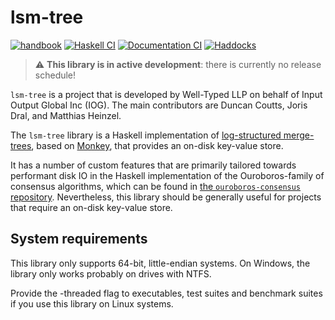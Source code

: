 # lsm-tree

[![handbook](https://img.shields.io/badge/policy-Cardano%20Engineering%20Handbook-informational)](https://input-output-hk.github.io/cardano-engineering-handbook)
[![Haskell CI](https://img.shields.io/github/actions/workflow/status/IntersectMBO/lsm-tree/haskell.yml?label=Build)](https://github.com/IntersectMBO/lsm-tree/actions/workflows/haskell.yml)
[![Documentation CI](https://img.shields.io/github/actions/workflow/status/IntersectMBO/lsm-tree/documentation.yml?label=Documentation%20build)](https://github.com/IntersectMBO/lsm-tree/actions/workflows/documentation.yml)
[![Haddocks](https://img.shields.io/badge/documentation-Haddocks-purple)](https://IntersectMBO.github.io/lsm-tree/)

> :warning: **This library is in active development**: there is currently no
> release schedule!

`lsm-tree` is a project that is developed by Well-Typed LLP on behalf of Input
Output Global Inc (IOG). The main contributors are Duncan Coutts, Joris Dral,
and Matthias Heinzel.

The `lsm-tree` library is a Haskell implementation of [log-structured
merge-trees](https://en.wikipedia.org/wiki/Log-structured_merge-tree), based on
[Monkey](https://dl.acm.org/doi/abs/10.1145/3035918.3064054), that provides an
on-disk key-value store.

It has a number of custom features that are primarily tailored towards
performant disk IO in the Haskell implementation of the Ouroboros-family of
consensus algorithms, which can be found in [the `ouroboros-consensus`
repository](https://github.com/IntersectMBO/ouroboros-consensus). Nevertheless,
this library should be generally useful for projects that require an on-disk
key-value store.

## System requirements

This library only supports 64-bit, little-endian systems. On Windows, the
library only works probably on drives with NTFS.

Provide the -threaded flag to executables, test suites and benchmark suites if
you use this library on Linux systems.
